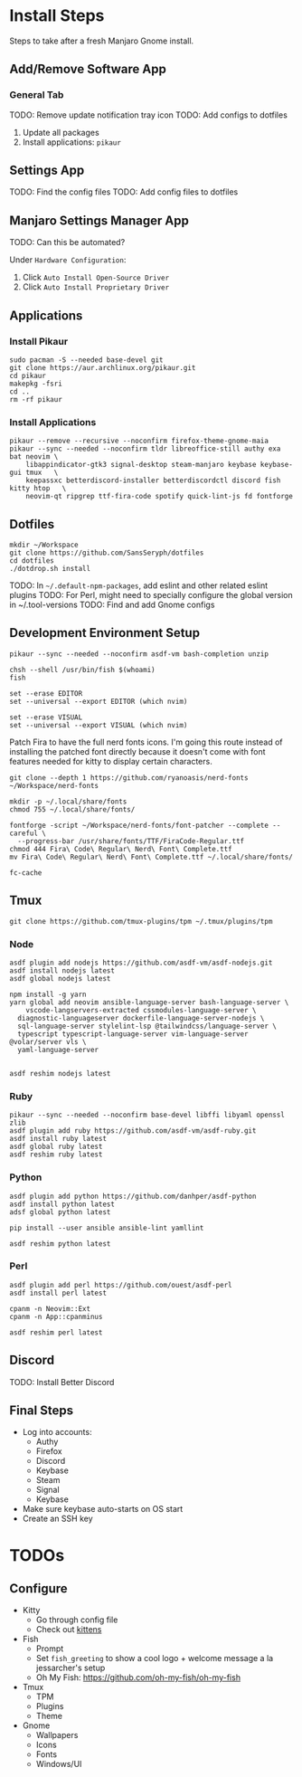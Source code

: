 # Install Steps

Steps to take after a fresh Manjaro Gnome install.

## Add/Remove Software App

### General Tab

TODO: Remove update notification tray icon
TODO: Add configs to dotfiles

1. Update all packages
1. Install applications: `pikaur`

## Settings App

TODO: Find the config files
TODO: Add config files to dotfiles

## Manjaro Settings Manager App

TODO: Can this be automated?

Under `Hardware Configuration`:
1. Click `Auto Install Open-Source Driver`
1. Click `Auto Install Proprietary Driver`

## Applications

### Install Pikaur

```
sudo pacman -S --needed base-devel git
git clone https://aur.archlinux.org/pikaur.git
cd pikaur
makepkg -fsri
cd ..
rm -rf pikaur
```

### Install Applications

```
pikaur --remove --recursive --noconfirm firefox-theme-gnome-maia
pikaur --sync --needed --noconfirm tldr libreoffice-still authy exa bat neovim \
	libappindicator-gtk3 signal-desktop steam-manjaro keybase keybase-gui tmux   \
	keepassxc betterdiscord-installer betterdiscordctl discord fish kitty htop   \
	neovim-qt ripgrep ttf-fira-code spotify quick-lint-js fd fontforge
```

## Dotfiles

```
mkdir ~/Workspace
git clone https://github.com/SansSeryph/dotfiles
cd dotfiles
./dotdrop.sh install
```

TODO: In `~/.default-npm-packages`, add eslint and other related eslint plugins
TODO: For Perl, might need to specially configure the global version in ~/.tool-versions
TODO: Find and add Gnome configs

## Development Environment Setup

```
pikaur --sync --needed --noconfirm asdf-vm bash-completion unzip

chsh --shell /usr/bin/fish $(whoami)
fish

set --erase EDITOR
set --universal --export EDITOR (which nvim)

set --erase VISUAL
set --universal --export VISUAL (which nvim)
```

Patch Fira to have the full nerd fonts icons. I'm going this route instead of
installing the patched font directly because it doesn't come with font features
needed for kitty to display certain characters.

```
git clone --depth 1 https://github.com/ryanoasis/nerd-fonts ~/Workspace/nerd-fonts

mkdir -p ~/.local/share/fonts
chmod 755 ~/.local/share/fonts/

fontforge -script ~/Workspace/nerd-fonts/font-patcher --complete --careful \
  --progress-bar /usr/share/fonts/TTF/FiraCode-Regular.ttf
chmod 444 Fira\ Code\ Regular\ Nerd\ Font\ Complete.ttf
mv Fira\ Code\ Regular\ Nerd\ Font\ Complete.ttf ~/.local/share/fonts/

fc-cache
```

## Tmux

```
git clone https://github.com/tmux-plugins/tpm ~/.tmux/plugins/tpm
```

### Node

```
asdf plugin add nodejs https://github.com/asdf-vm/asdf-nodejs.git
asdf install nodejs latest
asdf global nodejs latest

npm install -g yarn
yarn global add neovim ansible-language-server bash-language-server \
	vscode-langservers-extracted cssmodules-language-server \
  diagnostic-languageserver dockerfile-language-server-nodejs \
  sql-language-server stylelint-lsp @tailwindcss/language-server \
  typescript typescript-language-server vim-language-server @volar/server vls \
  yaml-language-server
  

asdf reshim nodejs latest
```

### Ruby

```
pikaur --sync --needed --noconfirm base-devel libffi libyaml openssl zlib
asdf plugin add ruby https://github.com/asdf-vm/asdf-ruby.git
asdf install ruby latest
asdf global ruby latest
asdf reshim ruby latest
```

### Python

```
asdf plugin add python https://github.com/danhper/asdf-python
asdf install python latest
adsf global python latest

pip install --user ansible ansible-lint yamllint

asdf reshim python latest
```

### Perl

```
asdf plugin add perl https://github.com/ouest/asdf-perl
asdf install perl latest

cpanm -n Neovim::Ext
cpanm -n App::cpanminus

asdf reshim perl latest
```

## Discord

TODO: Install Better Discord

## Final Steps

- Log into accounts:
	- Authy
	- Firefox
	- Discord
	- Keybase
	- Steam
	- Signal
	- Keybase
- Make sure keybase auto-starts on OS start
- Create an SSH key 

# TODOs

## Configure
- Kitty
	- Go through config file
	- Check out [kittens](https://sw.kovidgoyal.net/kitty/kittens/custom/?highlight=split%20line#)
- Fish
	- Prompt
	- Set `fish_greeting` to show a cool logo + welcome message a la jessarcher's setup
  - Oh My Fish: https://github.com/oh-my-fish/oh-my-fish
- Tmux
	- TPM
	- Plugins
	- Theme
- Gnome
	- Wallpapers
	- Icons
	- Fonts
	- Windows/UI
